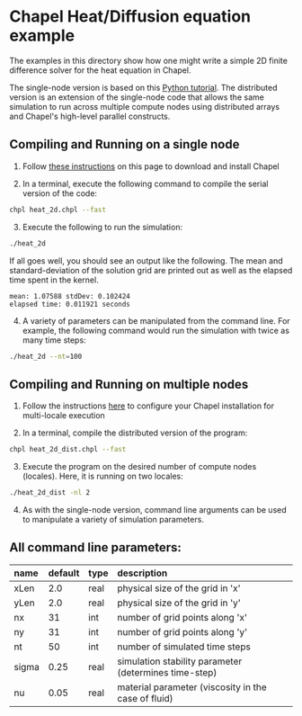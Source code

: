# Chapel Heat/Diffusion equation example

The examples in this directory show how one might write a simple 2D finite difference solver for the heat equation in Chapel.

The single-node version is based on this [Python tutorial](https://nbviewer.org/github/barbagroup/CFDPython/blob/master/lessons/09_Step_7.ipynb). The distributed version is an extension of the single-node code that allows the same simulation to run across multiple compute nodes using distributed arrays and Chapel's high-level parallel constructs.

## Compiling and Running on a single node

1. Follow [these instructions](https://chapel-lang.org/download.html) on this page to download and install Chapel

2. In a terminal, execute the following command to compile the serial version of the code:
```bash
chpl heat_2d.chpl --fast
```

3. Execute the following to run the simulation:
```bash
./heat_2d
```
If all goes well, you should see an output like the following. The mean and standard-deviation of the solution grid are printed out as well as the elapsed time spent in the kernel.
```
mean: 1.07588 stdDev: 0.102424
elapsed time: 0.011921 seconds
```

4. A variety of parameters can be manipulated from the command line. For example, the following command would run the simulation with twice as many time steps:
```bash
./heat_2d --nt=100
```

## Compiling and Running on multiple nodes

1. Follow the instructions [here](https://chapel-lang.org/docs/usingchapel/multilocale.html) to configure your Chapel installation for multi-locale execution

2. In a terminal, compile the distributed version of the program:
```bash
chpl heat_2d_dist.chpl --fast
```

3. Execute the program on the desired number of compute nodes (locales). Here, it is running on two locales:
```bash
./heat_2d_dist -nl 2
```

4. As with the single-node version, command line arguments can be used to manipulate a variety of simulation parameters.

## All command line parameters:

| name | default | type | description |
|:--- | :--- | :--- | :--- |
| xLen | 2.0 | real | physical size of the grid in 'x' |
| yLen | 2.0 | real | physical size of the grid in 'y' |
| nx | 31 | int | number of grid points along 'x' |
| ny | 31 | int | number of grid points along 'y' |
| nt | 50 | int | number of simulated time steps |
| sigma | 0.25 | real | simulation stability parameter (determines time-step)|
| nu | 0.05 | real | material parameter (viscosity in the case of fluid) |
